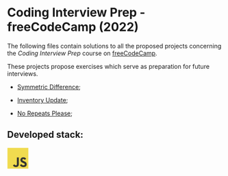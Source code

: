 # Coding Interview Prep - freeCodeCamp (2022)

The following files contain solutions to all the proposed projects concerning the *Coding Interview Prep* course on [freeCodeCamp](https://www.freecodecamp.org/learn/coding-interview-prep/).

These projects propose exercises which serve as preparation for future interviews.

- [Symmetric Difference](
https://www.freecodecamp.org/learn/coding-interview-prep/algorithms/find-the-symmetric-difference
);

- [Inventory Update](
https://www.freecodecamp.org/learn/coding-interview-prep/algorithms/inventory-update
);

- [No Repeats Please](
https://www.freecodecamp.org/learn/coding-interview-prep/algorithms/no-repeats-please
);

## Developed stack:

<a href="https://www.javascript.com/"><img src="https://github.com/devicons/devicon/blob/master/icons/javascript/javascript-original.svg" alt="JavaScript Logo" width="50px" height="50px"></a>&nbsp;&nbsp;
